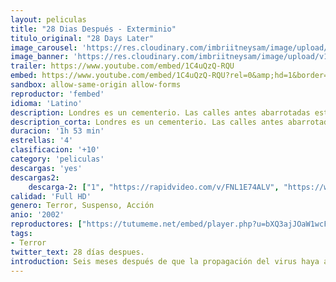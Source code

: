 ```yaml
---
layout: peliculas
title: "28 Dias Después - Exterminio"
titulo_original: "28 Days Later"
image_carousel: 'https://res.cloudinary.com/imbriitneysam/image/upload/v1542767823/28-dias-poster-min.jpg'
image_banner: 'https://res.cloudinary.com/imbriitneysam/image/upload/v1542767824/28-dias-banner-min.jpg'
trailer: https://www.youtube.com/embed/1C4uQzQ-RQU
embed: https://www.youtube.com/embed/1C4uQzQ-RQU?rel=0&amp;hd=1&border=0&wmode=opaque&enablejsapi=1&modestbranding=1&controls=1&showinfo=1
sandbox: allow-same-origin allow-forms
reproductor: 'fembed'
idioma: 'Latino'
description: Londres es un cementerio. Las calles antes abarrotadas están ahora desiertas. Las tiendas, vacías. Y reina un silencio total. Tras la propagación de un virus que acabó con la mayor parte de la población de Gran Bretaña, tuvo lugar la invasión de unos seres terroríficos. El virus se difundió, tras la incursión en un laboratorio, de un grupo de defensores de los derechos de los animales. Transmitido a través de la sangre, el virus produce efectos devastadores en los afectados. En 28 días la epide...(line truncated)...
description_corta: Londres es un cementerio. Las calles antes abarrotadas están ahora desiertas. Las tiendas, vacías. Y reina un silencio total. Tras la propagación de un virus que acabó con la mayor parte de la población de Gran Bretaña, tuvo lugar la invasión de unos seres terroríficos. El virus se..
duracion: '1h 53 min'
estrellas: '4'
clasificacion: '+10'
category: 'peliculas'
descargas: 'yes'
descargas2:
    descarga-2: ["1", "https://rapidvideo.com/v/FNL1E74ALV", "https://www.google.com/s2/favicons?domain=www.rapidvideo.com","RapidVideo","https://res.cloudinary.com/imbriitneysam/image/upload/v1541473684/mexico.png", "Latino", "Full HD"]
calidad: 'Full HD'
genero: Terror, Suspenso, Acción
anio: '2002'
reproductores: ["https://tutumeme.net/embed/player.php?u=bXQ3ajJOaW1wcFRGcEs2VW5XRGExTlRPMytmUnc3bHVwcWhoenVIUjI5SHF5TlNwc0taaG1jN2gwZHZSNTlIRHVhV2tZWitkNUtDVDNOL1ZvYW1rYjJSbm41OD0"]
tags:
- Terror
twitter_text: 28 días despues.
introduction: Seis meses después de que la propagación del virus haya aniquilado las Islas Británicas, el ejército de los Estados Unidos declara que ha ganado la guerra contra la infección y que puede comenzar la reconstrucción del país. Con la primera ola de refugiados que vuelve al país, una 
---
```


 








